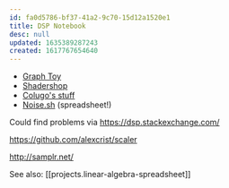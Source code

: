 ```yaml
---
id: fa0d5786-bf37-41a2-9c70-15d12a1520e1
title: DSP Notebook
desc: null
updated: 1635389287243
created: 1617767654640
---
```


- [Graph Toy](http://memorystomp.com/graphtoy/)
- [Shadershop](http://tobyschachman.com/Shadershop/)
- [Colugo's stuff](https://twitter.com/ColugoMusic/status/1292206306091307011?s=19)
- [Noise.sh](https://noise.sh/) (spreadsheet!)

Could find problems via https://dsp.stackexchange.com/

https://github.com/alexcrist/scaler

http://samplr.net/

See also: [[projects.linear-algebra-spreadsheet]]
